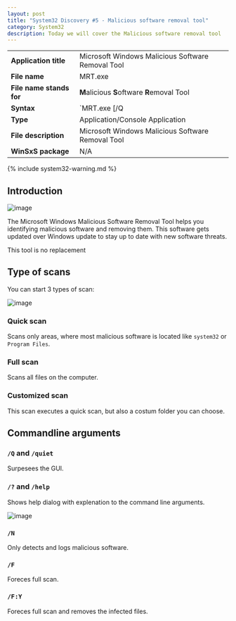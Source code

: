 ```yaml
---
layout: post
title: "System32 Discovery #5 - Malicious software removal tool"
category: System32
description: Today we will cover the Malicious software removal tool
---
```


|||
|-|-|
|<b>Application title</b>|Microsoft Windows Malicious Software Removal Tool|
|<b>File name</b>|MRT.exe|
|<b>File name stands for</b>|<b>M</b>alicious <b>S</b>oftware <b>R</b>emoval Tool|
|<b>Syntax</b>|`MRT.exe [/Q|/quiet] [/?|/help] [/F] [/F:Y]`|
|<b>Type</b>|Application/Console Application|
|<b>File description</b>|Microsoft Windows Malicious Software Removal Tool|
|<b>WinSxS package</b>|N/A|

{% include system32-warning.md %}

## Introduction 

![image](https://user-images.githubusercontent.com/58633848/156912058-cfddb00d-6d37-4b45-a4e0-dea8a73520d1.png)

The Microsoft Windows Malicious Software Removal Tool helps you identifying malicious software and removing them. This software gets updated over Windows update to stay up to date with new software threats. 

This tool is no replacement

## Type of scans

You can start 3 types of scan:

![image](https://user-images.githubusercontent.com/58633848/156912207-a0ca190a-4a2e-4890-a901-ea0eebcbf18d.png)

### Quick scan
Scans only areas, where most malicious software is located like `system32` or `Program Files`.

### Full scan
Scans all files on the computer.

### Customized scan
This scan executes a quick scan, but also a costum folder you can choose.

## Commandline arguments
### `/Q` and `/quiet` 
Surpesees the GUI.

### `/?` and `/help`
Shows help dialog with explenation to the command line arguments.

![image](https://user-images.githubusercontent.com/58633848/156912605-e5abb41c-560f-4c53-a71f-998ff886c710.png)

### `/N` 
Only detects and logs malicious software.

### `/F` 
Foreces full scan.

### `/F:Y` 
Foreces full scan and removes the infected files.
